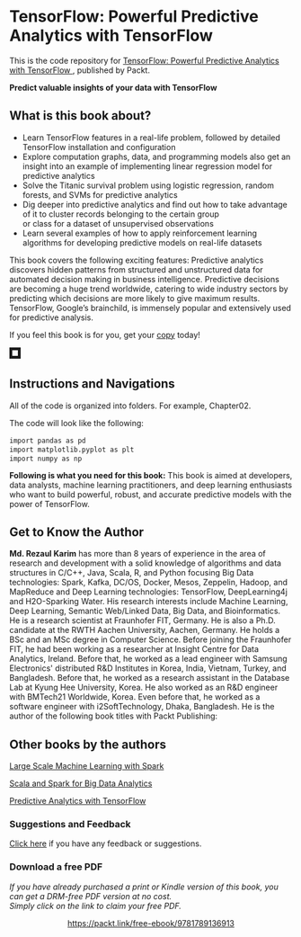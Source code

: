 # TensorFlow: Powerful Predictive Analytics with TensorFlow	

<a href="https://prod.packtpub.com/in/big-data-and-business-intelligence/tensorflow-powerful-predictive-analytics-tensorflow?utm_source=github&utm_medium=repository&utm_campaign="><img src="https://prod.packtpub.com/media/catalog/product/cache/ecd051e9670bd57df35c8f0b122d8aea/c/o/cover_10473.png" alt="" height="256px" align="right"></a>

This is the code repository for [TensorFlow: Powerful Predictive Analytics with TensorFlow	](https://prod.packtpub.com/in/big-data-and-business-intelligence/tensorflow-powerful-predictive-analytics-tensorflow?utm_source=github&utm_medium=repository&utm_campaign=), published by Packt.

**Predict valuable insights of your data with TensorFlow**

## What is this book about?
* Learn TensorFlow features in a real-life problem, followed by detailed TensorFlow installation and configuration
* Explore computation graphs, data, and programming models also get an insight into an example of implementing linear regression 
  model for predictive analytics
* Solve the Titanic survival problem using logistic regression, random forests, and SVMs for predictive analytics
* Dig deeper into predictive analytics and find out how to take advantage of it to cluster records belonging to the certain group   
  or class for a dataset of unsupervised observations
* Learn several examples of how to apply reinforcement learning algorithms for developing predictive models on real-life datasets

This book covers the following exciting features:
Predictive analytics discovers hidden patterns from structured and unstructured data for automated decision making in business intelligence. Predictive decisions are becoming a huge trend worldwide, catering to wide industry sectors by predicting which decisions are more likely to give maximum results. TensorFlow, Google’s brainchild, is immensely popular and extensively used for predictive analysis.

If you feel this book is for you, get your [copy](https://www.amazon.com/dp/1789136911) today!

<a href="https://www.packtpub.com/?utm_source=github&utm_medium=banner&utm_campaign=GitHubBanner"><img src="https://raw.githubusercontent.com/PacktPublishing/GitHub/master/GitHub.png" 
alt="https://www.packtpub.com/" border="5" /></a>

## Instructions and Navigations
All of the code is organized into folders. For example, Chapter02.

The code will look like the following:
```
import pandas as pd
import matplotlib.pyplot as plt
import numpy as np
```

**Following is what you need for this book:**
This book is aimed at developers, data analysts, machine learning practitioners, and deep learning enthusiasts who want to build powerful, robust, and accurate predictive models with the power of TensorFlow.


## Get to Know the Author
**Md. Rezaul Karim**
has more than 8 years of experience in the area of research and development with a solid knowledge of algorithms and data structures in C/C++, Java, Scala, R, and Python focusing Big Data technologies: Spark, Kafka, DC/OS, Docker, Mesos, Zeppelin, Hadoop, and MapReduce and Deep Learning technologies: TensorFlow, DeepLearning4j and H2O-Sparking Water. His research interests include Machine Learning, Deep Learning, Semantic Web/Linked Data, Big Data, and Bioinformatics. He is a research scientist at Fraunhofer FIT, Germany. He is also a Ph.D. candidate at the RWTH Aachen University, Aachen, Germany. He holds a BSc and an MSc degree in Computer Science. Before joining the Fraunhofer FIT, he had been working as a researcher at Insight Centre for Data Analytics, Ireland. Before that, he worked as a lead engineer with Samsung Electronics' distributed R&D Institutes in Korea, India, Vietnam, Turkey, and Bangladesh. Before that, he worked as a research assistant in the Database Lab at Kyung Hee University, Korea. He also worked as an R&D engineer with BMTech21 Worldwide, Korea. Even before that, he worked as a software engineer with i2SoftTechnology, Dhaka, Bangladesh. He is the author of the following book titles with Packt Publishing:

## Other books by the authors
[Large Scale Machine Learning with Spark ](https://prod.packtpub.com/in/big-data-and-business-intelligence/large-scale-machine-learning-spark?utm_source=github&utm_medium=repository&utm_campaign=)

[Scala and Spark for Big Data Analytics ](https://prod.packtpub.com/in/big-data-and-business-intelligence/scala-and-spark-big-data-analytics?utm_source=github&utm_medium=repository&utm_campaign=)

[Predictive Analytics with TensorFlow ](https://prod.packtpub.com/in/big-data-and-business-intelligence/predictive-analytics-tensorflow?utm_source=github&utm_medium=repository&utm_campaign=)


### Suggestions and Feedback
[Click here](https://docs.google.com/forms/d/e/1FAIpQLSdy7dATC6QmEL81FIUuymZ0Wy9vH1jHkvpY57OiMeKGqib_Ow/viewform) if you have any feedback or suggestions.


### Download a free PDF

 <i>If you have already purchased a print or Kindle version of this book, you can get a DRM-free PDF version at no cost.<br>Simply click on the link to claim your free PDF.</i>
<p align="center"> <a href="https://packt.link/free-ebook/9781789136913">https://packt.link/free-ebook/9781789136913 </a> </p>